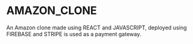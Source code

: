 # AMAZON_CLONE
An Amazon clone made using REACT and JAVASCRIPT, deployed using FIREBASE and STRIPE is used as a payment gateway.
